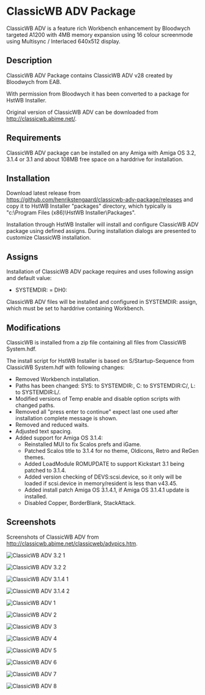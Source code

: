 # ClassicWB ADV Package

ClassicWB ADV is a feature rich Workbench enhancement by Bloodwych targeted A1200 with 4MB memory expansion using 16 colour screenmode using Multisync / Interlaced 640x512 display.

## Description

ClassicWB ADV Package contains ClassicWB ADV v28 created by Bloodwych from EAB.

With permission from Bloodwych it has been converted to a package for HstWB Installer.

Original version of ClassicWB ADV can be downloaded from http://classicwb.abime.net/.

## Requirements

ClassicWB ADV package can be installed on any Amiga with Amiga OS 3.2, 3.1.4 or 3.1 and about 108MB free space on a harddrive for installation.

## Installation

Download latest release from https://github.com/henrikstengaard/classicwb-adv-package/releases and copy it to HstWB Installer "packages" directory, which typically is "c:\Program Files (x86)\HstWB Installer\Packages".

Installation through HstWB Installer will install and configure ClassicWB ADV package using defined assigns.
During installation dialogs are presented to customize ClassicWB installation.

## Assigns

Installation of ClassicWB ADV package requires and uses following assign and default value:

- SYSTEMDIR: = DH0:

ClassicWB ADV files will be installed and configured in SYSTEMDIR: assign, which must be set to harddrive containing Workbench.

## Modifications

ClassicWB is installed from a zip file containing all files from ClassicWB System.hdf.

The install script for HstWB Installer is based on S/Startup-Sequence from ClassicWB System.hdf with following changes:

- Removed Workbench installation.
- Paths has been changed: SYS: to SYSTEMDIR:, C: to SYSTEMDIR:C/, L: to SYSTEMDIR:L/.
- Modified versions of Temp enable and disable option scripts with changed paths.
- Removed all "press enter to continue" expect last one used after installation complete message is shown.
- Removed and reduced waits.
- Adjusted text spacing.
- Added support for Amiga OS 3.1.4:
  - Reinstalled MUI to fix Scalos prefs and iGame.
  - Patched Scalos title to 3.1.4 for no theme, Oldicons, Retro and ReGen themes.
  - Added LoadModule ROMUPDATE to support Kickstart 3.1 being patched to 3.1.4.
  - Added version checking of DEVS:scsi.device, so it only will be loaded if scsi.device in memory/resident is less than v43.45.
  - Added install patch Amiga OS 3.1.4.1, if Amiga OS 3.1.4.1 update is installed.
  - Disabled Copper, BorderBlank, StackAttack.  

## Screenshots

Screenshots of ClassicWB ADV from http://classicwb.abime.net/classicweb/advpics.htm.

![ClassicWB ADV 3.2 1](screenshots/classicwb_adv_3.2_1.png?raw=true)

![ClassicWB ADV 3.2 2](screenshots/classicwb_adv_3.2_2.png?raw=true)

![ClassicWB ADV 3.1.4 1](screenshots/classicwb_adv_3.1.4_1.png?raw=true)

![ClassicWB ADV 3.1.4 2](screenshots/classicwb_adv_3.1.4_2.png?raw=true)

![ClassicWB ADV 1](screenshots/classicwb_adv1.png?raw=true)

![ClassicWB ADV 2](screenshots/classicwb_adv2.png?raw=true)

![ClassicWB ADV 3](screenshots/classicwb_adv3.png?raw=true)

![ClassicWB ADV 4](screenshots/classicwb_adv4.png?raw=true)

![ClassicWB ADV 5](screenshots/classicwb_adv5.png?raw=true)

![ClassicWB ADV 6](screenshots/classicwb_adv6.png?raw=true)

![ClassicWB ADV 7](screenshots/classicwb_adv7.png?raw=true)

![ClassicWB ADV 8](screenshots/classicwb_adv8.png?raw=true)